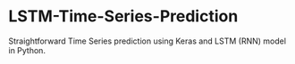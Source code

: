 # LSTM-Time-Series-Prediction
Straightforward Time Series prediction using Keras and LSTM (RNN) model in Python.
